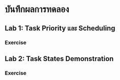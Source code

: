 # บันทึกผลการทดลอง
## Lab 1: Task Priority และ Scheduling
### Exercise


## Lab 2: Task States Demonstration
### Exercise

